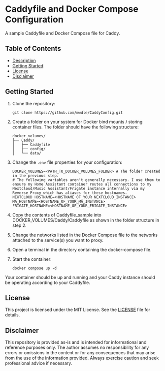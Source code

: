 # Caddyfile and Docker Compose Configuration  

A sample Caddyfile and Docker Compose file for Caddy.  

## Table of Contents  

* [Description](#caddyfile-and-docker-compose-configuration)  
* [Getting Started](#getting-started)  
* [License](#license)  
* [Disclaimer](#disclaimer)  

## Getting Started  

1. Clone the repository:  

    ```shell
    git clone https://github.com/mwdle/CaddyConfig.git
    ```  

2. Create a folder on your system for Docker bind mounts / storing container files. The folder should have the following structure:  

    ```shell
    docker_volumes/
    ├── Caddy/
    │   ├── Caddyfile
    │   ├── config/
    │   └── data/
    ```  

3. Change the `.env` file properties for your configuration:  

    ```properties
    DOCKER_VOLUMES=<PATH_TO_DOCKER_VOLUMES_FOLDER> # The folder created in the previous step.
    # The following variables aren't generally necessary. I use them to ensure my Home Assistant container routes all connections to my Nextcloud/Music Assistant/Frigate instance internally via my Reverse Proxy which has aliases for these hostnames.
    NEXTCLOUD_HOSTNAME=<HOSTNAME_OF_YOUR_NEXTCLOUD_INSTANCE>
    MA_HOSTNAME=<HOSTNAME_OF_YOUR_MA_INSTANCE>
    FRIGATE_HOSTNAME=<HOSTNAME_OF_YOUR_FRIGATE_INSTANCE>
    ```  

4. Copy the contents of Caddyfile_sample into DOCKER_VOLUMES/Caddy/Caddyfile as shown in the folder structure in step 2.  
5. Change the networks listed in the Docker Compose file to the networks attached to the service(s) you want to proxy.  
6. Open a terminal in the directory containing the docker-compose file.  
7. Start the container:  

    ```shell
    docker compose up -d
    ```  

Your container should be up and running and your Caddy instance should be operating according to your Caddyfile.  

## License  

This project is licensed under the MIT License. See the [LICENSE](LICENSE) file for details.

## Disclaimer  

This repository is provided as-is and is intended for informational and reference purposes only. The author assumes no responsibility for any errors or omissions in the content or for any consequences that may arise from the use of the information provided. Always exercise caution and seek professional advice if necessary.
